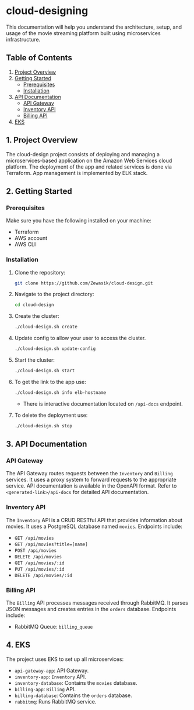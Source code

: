 # cloud-designing

This documentation will help you understand the architecture, setup, and usage of the movie streaming platform built using microservices infrastructure.

## Table of Contents

1. [Project Overview](#project-overview)
2. [Getting Started](#getting-started)
   - [Prerequisites](#prerequisites)
   - [Installation](#installation)
3. [API Documentation](#api-documentation)
   - [API Gateway](#api-gateway)
   - [Inventory API](#inventory-api)
   - [Billing API](#billing-api)
4. [EKS](#eks)

## 1. Project Overview <a name="project-overview"></a>

The cloud-design project consists of deploying and managing a microservices-based application on the Amazon Web Services cloud platform. 
The deployment of the app and related services is done via Terraform. App management is implemented by ELK stack.

## 2. Getting Started <a name="getting-started"></a>

### Prerequisites <a name="prerequisites"></a>

Make sure you have the following installed on your machine:

- Terraform 
- AWS account
- AWS CLI

### Installation <a name="installation"></a>

1. Clone the repository:

   ```bash
   git clone https://github.com/Zewasik/cloud-design.git
   ```

2. Navigate to the project directory:

   ```bash
   cd cloud-design
   ```

3. Create the cluster: 

    ```bash
    ./cloud-design.sh create
    ```

4. Update config to allow your user to access the cluster.
    ```bash
    ./cloud-design.sh update-config
    ```

5. Start the cluster: 
    ```bash
    ./cloud-design.sh start
    ```

6. To get the link to the app use: 
    ```bash
    ./cloud-design.sh info elb-hostname
    ```

    - There is interactive documentation located on `/api-docs` endpoint.

7. To delete the deployment use: 
    ```bash
    ./cloud-design.sh stop
    ```

## 3. API Documentation <a name="api-documentation"></a>

### API Gateway <a name="api-gateway"></a>

The API Gateway routes requests between the `Inventory` and `Billing` services. It uses a proxy system to forward requests to the appropriate service. API documentation is available in the OpenAPI format. Refer to `<generated-link>/api-docs` for detailed API documentation.

### Inventory API <a name="inventory-api"></a>

The `Inventory` API is a CRUD RESTful API that provides information about movies. It uses a PostgreSQL database named `movies`. Endpoints include:

- `GET /api/movies`
- `GET /api/movies?title=[name]`
- `POST /api/movies`
- `DELETE /api/movies`
- `GET /api/movies/:id`
- `PUT /api/movies/:id`
- `DELETE /api/movies/:id`

### Billing API <a name="billing-api"></a>

The `Billing` API processes messages received through RabbitMQ. It parses JSON messages and creates entries in the `orders` database. Endpoints include:

- RabbitMQ Queue: `billing_queue`

## 4. EKS <a name="eks"></a>

The project uses EKS to set up all microservices:

- `api-gateway-app`: API Gateway.
- `inventory-app`: `Inventory` API.
- `inventory-database`: Contains the `movies` database.
- `billing-app`: `Billing` API.
- `billing-database`: Contains the `orders` database.
- `rabbitmq`: Runs RabbitMQ service.
